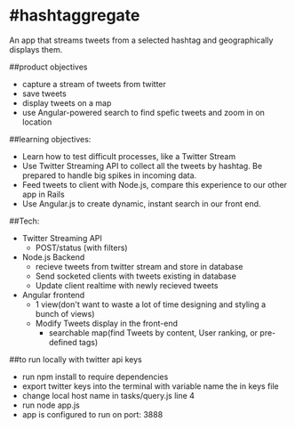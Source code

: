 #hashtaggregate
==============

An app that streams tweets from a selected hashtag and geographically displays them.

##product objectives
- capture a stream of tweets from twitter
- save tweets
- display tweets on a map
- use Angular-powered search to find spefic tweets and zoom in on location

##learning objectives:
- Learn how to test difficult processes, like a Twitter Stream
- Use Twitter Streaming API to collect all the tweets by hashtag. Be prepared to handle big spikes in incoming data.
- Feed tweets to client with Node.js, compare this experience to our other app in Rails
- Use Angular.js to create dynamic, instant search in our front end.

##Tech:

- Twitter Streaming API
  - POST/status (with filters)
- Node.js Backend
  - recieve tweets from twitter stream and store in database
  - Send socketed clients with tweets existing in database
  - Update client realtime with newly recieved tweets
- Angular frontend
  - 1 view(don't want to waste a lot of time designing and styling a bunch of  views)
  - Modify Tweets display in the front-end
    - searchable map(find Tweets by content, User ranking, or pre-defined tags)



##to run locally with twitter api keys

- run npm install to require dependencies
- export twitter keys into the terminal with variable name the in keys file
- change local host name in tasks/query.js line 4
- run node app.js
- app is configured to run on port: 3888



